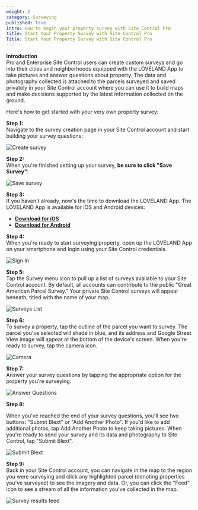 ```yaml
---
weight: 2
category: Surveying
published: true
intro: How to begin your property survey with Site Control Pro
title: Start Your Property Survey with Site Control Pro
Title: Start Your Property Survey with Site Control Pro
---
```

**Introduction**  
Pro and Enterprise Site Control users can create custom surveys and go into their cities and neighborhoods equipped with the LOVELAND App to take pictures and answer questions about property. The data and photography collected is attached to the parcels surveyed and saved privately in your Site Control account where you can use it to build maps and make decisions supported by the latest information collected on the ground.

Here's how to get started with your very own property survey:

**Step 1:**   
Navigate to the survey creation page in your Site Control account and start building your survey questions:    
     
![Create survey]({{site.baseurl}}/img/vqpHM8uDCe.gif)

**Step 2:**   
When you're finished setting up your survey, **be sure to click "Save Survey"**:   

![Save survey]({{site.baseurl}}/img/BfekmmgcgP.gif)


**Step 3:**   
If you haven't already, now's the time to download the LOVELAND App. The LOVELAND App is available for iOS and Android devices:    
* **[Download for iOS](https://itunes.apple.com/TR/app/id905821280)**
* **[Download for Android](https://play.google.com/store/apps/details?id=com.makeloveland.loveland&hl=en)**   
    
**Step 4:**   
When you're ready to start surveying property, open up the LOVELAND App on your smartphone and login using your Site Control credentials.    
    
![Sign In](https://www.dropbox.com/s/8ekw9yxz0vj4muk/screenshot_2015-05-31-19-00-30.png?dl=1)    
     
**Step 5:**   
Tap the Survey menu icon to pull up a list of surveys available to your Site Control account. By default, all accounts can contribute to the public "Great American Parcel Survey." Your private Site Control surveys will appear beneath, titled with the name of your map.    
     
![Surveys List](https://www.dropbox.com/s/qkvkngoltt9g42s/screenshot_2015-05-31-19-07-10.png?dl=1)     
     
**Step 6:**    
To survey a property, tap the outline of the parcel you want to survey. The parcel you've selected will shade in blue, and its address and Google Street View image will appear at the bottom of the device's screen. When you're ready to survey, tap the camera icon.    
     
![Camera](https://www.dropbox.com/s/1cunczrvk639g1n/screenshot_2015-05-31-19-08-03.png?dl=1)     
      
**Step 7:**     
Answer your survey questions by tapping the appropriate option for the property you're surveying.    
     
![Answer Questions](https://www.dropbox.com/s/mvfd9d2oyyimctg/screenshot_2015-05-31-19-08-25.png?dl=1)     
     
**Step 8:**    
      
When you've reached the end of your survey questions, you'll see two buttons: "Submit Blext" or "Add Another Photo". If you'd like to add additional photos, tap Add Another Photo to keep taking pictures. When you're ready to send your survey and its data and photography to Site Control, tap "Submit Blext".   
     
![Submit Blext](https://www.dropbox.com/s/5pgqzfkmm2ackcx/screenshot_2015-05-31-19-08-36.png?dl=1)     
      
**Step 9:**    
Back in your Site Control account, you can navigate in the map to the region you were surveying and click any highlighted parcel (denoting properties you've surveyed) to see the imagery and data. Or, you can click the "Feed" icon to see a stream of all the information you've collected in the map.    
      
![Survey results feed]({{site.baseurl}}/img/4UqWzHGo2h.gif)
